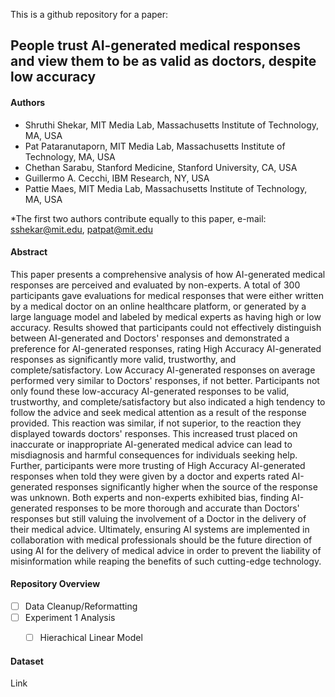 
This is a github repository for a paper: 
## People trust AI-generated medical responses and view them to be as valid as doctors, despite low accuracy

#### Authors
 - Shruthi Shekar, MIT Media Lab, Massachusetts Institute of Technology, MA, USA 
 - Pat Pataranutaporn, MIT Media Lab, Massachusetts Institute of Technology, MA, USA 
 - Chethan Sarabu, Stanford Medicine, Stanford University, CA, USA 
 - Guillermo A. Cecchi, IBM Research, NY, USA 
 - Pattie Maes, MIT Media Lab, Massachusetts Institute of Technology, MA, USA

*The first two authors contribute equally to this paper, e-mail: sshekar@mit.edu, patpat@mit.edu

#### Abstract
This paper presents a comprehensive analysis of how AI-generated medical responses are perceived and evaluated by non-experts. A total of 300 participants gave evaluations for medical responses that were either written by a medical doctor on an online healthcare platform, or generated by a large language model and labeled by medical experts as having high or low accuracy. Results showed that participants could not effectively distinguish between AI-generated and Doctors' responses and demonstrated a preference for AI-generated responses, rating High Accuracy AI-generated responses as significantly more valid, trustworthy, and complete/satisfactory. Low Accuracy AI-generated responses on average performed very similar to Doctors' responses, if not better. Participants not only found these low-accuracy AI-generated responses to be valid, trustworthy, and complete/satisfactory but also indicated a high tendency to follow the advice and seek medical attention as a result of the response provided. This reaction was similar, if not superior, to the reaction they displayed towards doctors' responses. This increased trust placed on inaccurate or inappropriate AI-generated medical advice can lead to misdiagnosis and harmful consequences for individuals seeking help. Further, participants were more trusting of High Accuracy AI-generated responses when told they were given by a doctor and experts rated AI-generated responses significantly higher when the source of the response was unknown. Both experts and non-experts exhibited bias, finding AI-generated responses to be more thorough and accurate than Doctors' responses but still valuing the involvement of a Doctor in the delivery of their medical advice. Ultimately, ensuring AI systems are implemented in collaboration with medical professionals should be the future direction of using AI for the delivery of medical advice in order to prevent the liability of misinformation while reaping the benefits of such cutting-edge technology.

#### Repository Overview

 - [ ] Data Cleanup/Reformatting
 - [ ] Experiment 1 Analysis
	 - [ ] Hierachical Linear Model
	 

 

#### Dataset
Link
